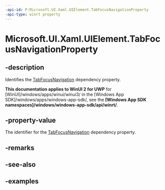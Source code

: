 ```yaml
---
-api-id: P:Microsoft.UI.Xaml.UIElement.TabFocusNavigationProperty
-api-type: winrt property
---
```


<!-- Property syntax.
public DependencyProperty TabFocusNavigationProperty { get; }
-->

# Microsoft.UI.Xaml.UIElement.TabFocusNavigationProperty

## -description
Identifies the [TabFocusNavigation](uielement_tabfocusnavigation.md) dependency property.

**This documentation applies to WinUI 2 for UWP** for [WinUI]/windows/apps/winui/winui3/ in the [Windows App SDK]/windows/apps/windows-app-sdk/, see the **[Windows App SDK namespaces]/windows/windows-app-sdk/api/winrt/**.

## -property-value
The identifier for the [TabFocusNavigation](uielement_tabfocusnavigation.md) dependency property.

## -remarks

## -see-also

## -examples


